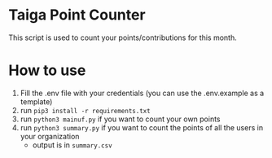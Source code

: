 # Taiga Point Counter
This script is used to count your points/contributions for this month.  
# How to use
1. Fill the .env file with your credentials (you can use the .env.example as a template)
2. run `pip3 install -r requirements.txt`
3. run `python3 mainuf.py` if you want to count your own points
4. run `python3 summary.py` if you want to count the points of all the users in your organization
   - output is in `summary.csv`
